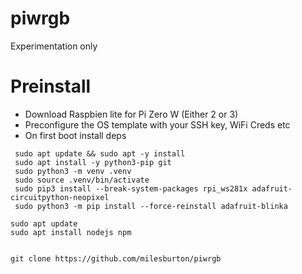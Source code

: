 # piwrgb
Experimentation only


# Preinstall
* Download Raspbien lite for Pi Zero W (Either 2 or 3)
* Preconfigure the OS template with your SSH key, WiFi Creds etc
* On first boot install deps
```
 sudo apt update && sudo apt -y install
 sudo apt install -y python3-pip git
 sudo python3 -m venv .venv
 sudo source .venv/bin/activate
 sudo pip3 install --break-system-packages rpi_ws281x adafruit-circuitpython-neopixel
 sudo python3 -m pip install --force-reinstall adafruit-blinka

sudo apt update
sudo apt install nodejs npm


git clone https://github.com/milesburton/piwrgb
```
